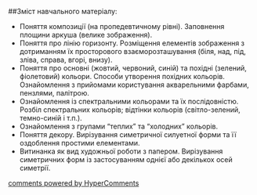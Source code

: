 <div id="hypercomments_widget" class="js-hypercomments-widget invisible"></div>

##Зміст навчального матеріалу:

* Поняття композиції (на пропедевтичному рівні). Заповнення площини аркуша (велике зображення).
* Поняття про лінію горизонту. Розміщення елементів зображення з дотриманням їх просторового взаєморозташування (біля, над, під, зліва, справа, вгорі, внизу).
* Поняття про основні (жовтий, червоний, синій) та похідні (зелений, фіолетовий) кольори. Способи утворення похідних кольорів. Ознайомлення з прийомами користування акварельними фарбами, пензлями, палітрою. 
* Ознайомлення із спектральними кольорами та їх послідовністю. Розбіл спектральних кольорів; відтінки кольорів (світло-зелений, темно-синій і т.п.).     
* Ознайомлення з групами “теплих” та “холодних” кольорів. 
* Поняття декору. Вирізування симетричної силуетної форми та її оздоблення простими елементами.
* Витинанка як вид художньої роботи з папером. Вирізування симетричних форм із застосуванням однієї або декількох осей симетрії.



<div class="js-hypercomments-container">
    <a href="http://hypercomments.com" class="hc-link" title="comments widget">comments powered by HyperComments</a>
</div>